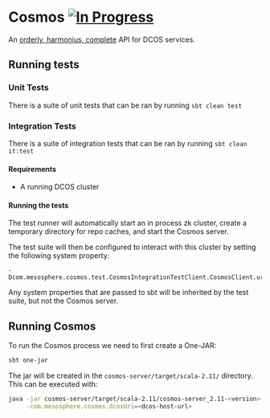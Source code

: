 # Cosmos [![In Progress](https://badge.waffle.io/dcos/cosmos.png?label=in+progress&title=In+Progress)](https://waffle.io/dcos/cosmos)

An [orderly, harmonius, complete](http://www.thefreedictionary.com/cosmos) API for DCOS services.

## Running tests

### Unit Tests
There is a suite of unit tests that can be ran by running `sbt clean test`

### Integration Tests
There is a suite of integration tests that can be ran by running `sbt clean it:test`

#### Requirements

- A running DCOS cluster

#### Running the tests

The test runner will automatically start an in process zk cluster, create a temporary directory for repo caches, and
start the Cosmos server.

The test suite will then be configured to interact with this cluster by setting the following system property:
```
-Dcom.mesosphere.cosmos.test.CosmosIntegrationTestClient.CosmosClient.uri
```

Any system properties that are passed to sbt will be inherited by the test suite, but not the Cosmos server.

## Running Cosmos

To run the Cosmos process we need to first create a One-JAR:

```bash
sbt one-jar
```

The jar will be created in the `cosmos-server/target/scala-2.11/` directory. This can be executed with:

```bash
java -jar cosmos-server/target/scala-2.11/cosmos-server_2.11-<version>-SNAPSHOT-one-jar.jar  \
     -com.mesosphere.cosmos.dcosUri=<dcos-host-url>
```
